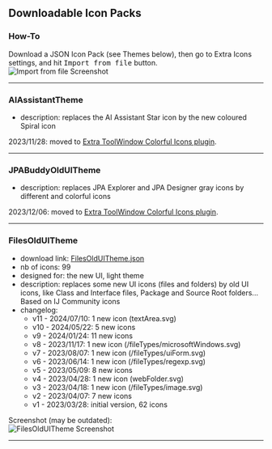 ## Downloadable Icon Packs

### How-To

Download a JSON Icon Pack (see Themes below), then go to Extra Icons settings, and hit <kbd>Import from file</kbd> button.  
![Import from file Screenshot](media/import-user-icon-pack.png)

---

### AIAssistantTheme

- description: replaces the AI Assistant Star icon by the new coloured Spiral icon

2023/11/28: moved to [Extra ToolWindow Colorful Icons plugin](https://plugins.jetbrains.com/plugin/16604-extra-toolwindow-colorful-icons/).

---

### JPABuddyOldUITheme

- description: replaces JPA Explorer and JPA Designer gray icons by different and colorful icons

2023/12/06: moved to [Extra ToolWindow Colorful Icons plugin](https://plugins.jetbrains.com/plugin/16604-extra-toolwindow-colorful-icons/).

---

### FilesOldUITheme

- download link: [FilesOldUITheme.json](https://raw.githubusercontent.com/jonathanlermitage/intellij-extra-icons-plugin/master/themes/FilesOldUITheme.json)
- nb of icons: <!--FilesOldUITheme_nbOfIcons_start-->99<!--FilesOldUITheme_nbOfIcons_end-->
- designed for: the new UI, light theme
- description: replaces some new UI icons (files and folders) by old UI icons, like Class and Interface files, Package and Source Root folders... Based on IJ Community icons
- changelog:
  - v11 - 2024/07/10: 1 new icon (textArea.svg)
  - v10 - 2024/05/22: 5 new icons
  - v9 - 2024/01/24: 11 new icons
  - v8 - 2023/11/17: 1 new icon (/fileTypes/microsoftWindows.svg)
  - v7 - 2023/08/07: 1 new icon (/fileTypes/uiForm.svg)
  - v6 - 2023/06/14: 1 new icon (/fileTypes/regexp.svg)
  - v5 - 2023/05/09: 8 new icons
  - v4 - 2023/04/28: 1 new icon (webFolder.svg)
  - v3 - 2023/04/18: 1 new icon (/fileTypes/image.svg)
  - v2 - 2023/04/07: 7 new icons
  - v1 - 2023/03/28: initial version, 62 icons

Screenshot (may be outdated):  
![FilesOldUITheme Screenshot](media/FilesOldUITheme.png)

---
